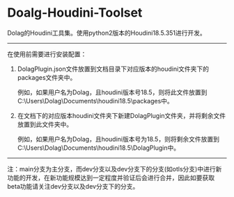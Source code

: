 # Doalg-Houdini-Toolset
Dolag的Houdini工具集。使用python2版本的Houdini18.5.351进行开发。

---

在使用前需要进行安装配置：

1. DolagPlugin.json文件放置到文档目录下对应版本的houdini文件夹下的packages文件夹中。

   例如，如果用户名为Dolag，且houdini版本号18.5，则将此文件放置到C:\Users\Dolag\Documents\houdini18.5\packages中。

2. 在文档下的对应版本houdini文件夹下新建DolagPlugin文件夹，并将剩余文件放置到此文件夹中。

   例如，如果用户名为Dolag，且houdini版本号为18.5，则将剩余文件放置到C:\Users\Dolag\Documents\houdini18.5\DolagPlugin中。

---

注：main分支为主分支，而dev分支以及dev分支下的分支(如otls分支)中进行新功能的开发，在新功能规模达到一定程度并验证后会进行合并，因此如要获取beta功能请关注dev分支以及dev分支下的分支。
